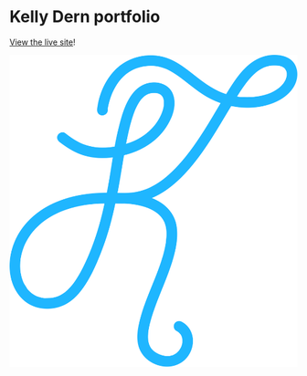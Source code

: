 Kelly Dern portfolio
====


[View the live site](http://www.kellydern.com)!

![Logo](https://github.com/kellydern/kelly-portfolio2016/blob/master/img/kelly-logo.svg)
